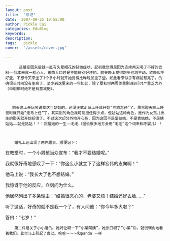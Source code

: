```yaml
---
layout: post  
title:  "杂记"
date:  2007-09-25 10:58:00
author: Pickle Cai  
categories: EduBlog  
keywords: 
description:   
tags:	pickle   
cover:  "/assets/cover.jpg"  

---
```


          赴婚宴回来后就一直有头晕眼花的轻微症状，起初我觉得是因为连续两天喝了不好的饮料——我本来就一粗心人，东西入口时是不能辨别好坏的。前天晚上觉得跑步也跑不动，昨晚似乎好些，不想今天来坐了1个多小时就开始觉得比昨晚加重了些。如此看来似乎有病前预兆了。的确很长时间没有生病了，至少到这里来的一年如此，除了夏初时两周体重剧减8斤时严重乏力外（申明那时绝不是有意减肥）。



       前天晚上开玩笑说我这当姑姑的，还没正式走马上任就开始“老态龙钟”了。果然那天晚上睡觉时就开始“走马上任”了。其实别的角色我可能担任得少点，但姑姑这种角色，是作为女孩儿出生的那天就开始扮演了。不过这次却分外地开心些，因为这回不是堂姑姑，不是表姑姑，不是姨姑姑……就是姑姑！！！祝福她的一生——毛毛（据说很多地方会用“毛毛”这个词来称呼婴儿）！



        婚礼上还出现了两件趣事，顺便记下：







在教堂时，一个小男孩当众宣布：“我才不要结婚呢。”

我就很好奇地感叹了一下：“你这么小就立下了这样宏伟的志向啊！”

他马上说：“我长大了也不想结婚。”

我惊讶于他的反应，立刻问为什么。

他居然列出了多条理由：“结婚很恶心的，老婆又烦！结婚还好丢脸……”

听了这话，好奇的就不是我一个了，有人问他：“你今年多大啦？”

答曰：“七岁！”

        第二件是关于小小潘的。她妈让喊一下“小菜阿姨”，她张口喊了“小菜”后，就很调皮地看着我们。此举马上引起了轰动。哈哈～～～和panda 一样



		    
